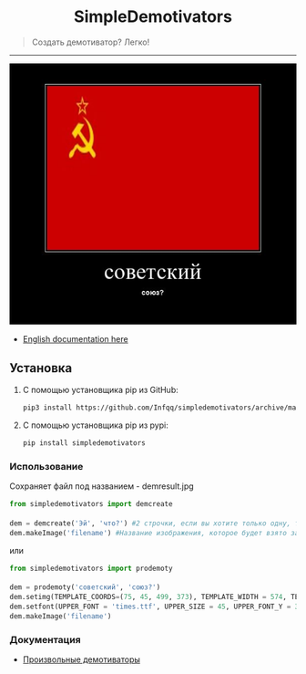 <h1 align="center">SimpleDemotivators</h1>
    <blockquote>Создать демотиватор? Легко!</blockquote>
</p>
<hr>

![prikol](demresult.jpg)

* [English documentation here](./docs/eng.md)

## Установка
1) С помощью установщика pip из GitHub: 
   
   ```sh
   pip3 install https://github.com/Infqq/simpledemotivators/archive/main.zip --upgrade
   ```
2) С помощью установщика pip из pypi: 
   
   ```sh
   pip install simpledemotivators
   ```

### Использование
Сохраняет файл под названием - demresult.jpg

```python
from simpledemotivators import demcreate

dem = demcreate('Эй', 'что?') #2 строчки, если вы хотите только одну, то оставьте вторые кавчки пустыми
dem.makeImage('filename') #Название изображения, которое будет взято за основу демотиватора
```

или

```python
from simpledemotivators import prodemoty

dem = prodemoty('советский', 'союз?')
dem.setimg(TEMPLATE_COORDS=(75, 45, 499, 373), TEMPLATE_WIDTH = 574, TEMPLATE_HEIGHT = 522, PADDING=10)
dem.setfont(UPPER_FONT = 'times.ttf', UPPER_SIZE = 45, UPPER_FONT_Y = 390, LOWER_FONT = 'arialbd.ttf', LOWER_SIZE = 14, LOWER_FONT_Y = 450)
dem.makeImage('filename')
```

### Документация
* [Произвольные демотиваторы](./docs/prodemoty.md)
